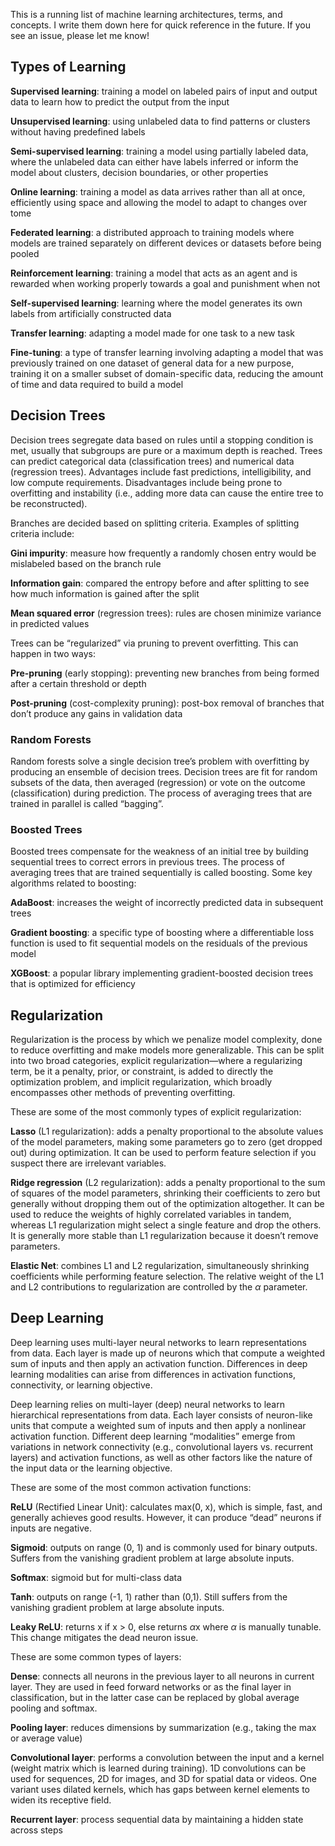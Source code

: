 This is a running list of machine learning architectures, terms, and concepts. I write them down here for quick reference in the future. If you see an issue, please let me know!

## Types of Learning

**Supervised learning**: training a model on labeled pairs of input and output data to learn how to predict the output from the input

**Unsupervised learning**: using unlabeled data to find patterns or clusters without having predefined labels

**Semi-supervised learning**: training a model using partially labeled data, where the unlabeled data can either have labels inferred or inform the model about clusters, decision boundaries, or other properties

**Online learning**: training a model as data arrives rather than all at once, efficiently using space and allowing the model to adapt to changes over tome

**Federated learning**: a distributed approach to training models where models are trained separately on different devices or datasets before being pooled

**Reinforcement learning**: training a model that acts as an agent and is rewarded when working properly towards a goal and punishment when not

**Self-supervised learning**: learning where the model generates its own labels from artificially constructed data

**Transfer learning**: adapting a model made for one task to a new task

**Fine-tuning**: a type of transfer learning involving adapting a model that was previously trained on one dataset of general data for a new purpose, training it on a smaller subset of domain-specific data, reducing the amount of time and data required to build a model

## Decision Trees
Decision trees segregate data based on rules until a stopping condition is met, usually that subgroups are pure or a maximum depth is reached. Trees can predict categorical data (classification trees) and numerical data (regression trees). Advantages include fast predictions, intelligibility, and low compute requirements. Disadvantages include being prone to overfitting and instability (i.e., adding more data can cause the entire tree to be reconstructed).

Branches are decided based on splitting criteria. Examples of splitting criteria include:

**Gini impurity**: measure how frequently a randomly chosen entry would be mislabeled based on the branch rule

**Information gain**: compared the entropy before and after splitting to see how much information is gained after the split

**Mean squared error** (regression trees): rules are chosen minimize variance in predicted values

Trees can be “regularized” via pruning to prevent overfitting. This can happen in two ways:

**Pre-pruning** (early stopping): preventing new branches from being formed after a certain threshold or depth

**Post-pruning** (cost-complexity pruning): post-box removal of branches that don’t produce any gains in validation data

### Random Forests
Random forests solve a single decision tree’s problem with overfitting by producing an ensemble of decision trees. Decision trees are fit for random subsets of the data, then averaged (regression) or vote on the outcome (classification) during prediction. The process of averaging trees that are trained in parallel is called “bagging”.

### Boosted Trees
Boosted trees compensate for the weakness of an initial tree by building sequential trees to correct errors in previous trees. The process of averaging trees that are trained sequentially is called boosting. Some key algorithms related to boosting: 

**AdaBoost**: increases the weight of incorrectly predicted data in subsequent trees

**Gradient boosting**: a specific type of boosting where a differentiable loss function is used to fit sequential models on the residuals of the previous model

**XGBoost**: a popular library implementing gradient-boosted decision trees that is optimized for efficiency

## Regularization
Regularization is the process by which we penalize model complexity, done to reduce overfitting and make models more generalizable. This can be split into two broad categories, explicit regularization—where a regularizing term, be it a penalty, prior, or constraint, is added to directly the optimization problem, and implicit regularization, which broadly encompasses other methods of preventing overfitting.

These are some of the most commonly types of explicit regularization:

**Lasso** (L1 regularization): adds a penalty proportional to the absolute values of the model parameters, making some parameters go to zero (get dropped out) during optimization. It can be used to perform feature selection if you suspect there are irrelevant variables.

**Ridge regression** (L2 regularization): adds a penalty proportional to the sum of squares of the model parameters, shrinking their coefficients to zero but generally without dropping them out of the optimization altogether. It can be used to reduce the weights of highly correlated variables in tandem, whereas L1 regularization might select a single feature and drop the others. It is generally more stable than L1 regularization because it doesn’t remove parameters.

**Elastic Net**: combines L1 and L2 regularization, simultaneously shrinking coefficients while performing feature selection. The relative weight of the L1 and L2 contributions to regularization are controlled by the $\alpha$ parameter.


## Deep Learning
Deep learning uses multi-layer neural networks to learn representations from data. Each layer is made up of neurons which that compute a weighted sum of inputs and then apply an activation function. Differences in deep learning modalities can arise from differences in activation functions, connectivity, or learning objective.

Deep learning relies on multi-layer (deep) neural networks to learn hierarchical representations from data. Each layer consists of neuron-like units that compute a weighted sum of inputs and then apply a nonlinear activation function. Different deep learning “modalities” emerge from variations in network connectivity (e.g., convolutional layers vs. recurrent layers) and activation functions, as well as other factors like the nature of the input data or the learning objective.

These are some of the most common activation functions: 

**ReLU** (Rectified Linear Unit): calculates max(0, x), which is simple, fast, and generally achieves good results. However, it can produce “dead” neurons if inputs are negative.

**Sigmoid**: outputs on range (0, 1) and is commonly used for binary outputs. Suffers from the vanishing gradient problem at large absolute inputs.

**Softmax**: sigmoid but for multi-class data

**Tanh**: outputs on range (-1, 1) rather than (0,1). Still suffers from the vanishing gradient problem at large absolute inputs.

**Leaky ReLU**: returns x if x > 0, else returns $\alpha$x where $\alpha$ is manually tunable. This change mitigates the dead neuron issue.

These are some common types of layers:

**Dense**: connects all neurons in the previous layer to all neurons in current layer. They are used in feed forward networks or as the final layer in classification, but in the latter case can be replaced by global average pooling and softmax.

**Pooling layer**: reduces dimensions by summarization (e.g., taking the max or average value)

**Convolutional layer**: performs a convolution between the input and a kernel (weight matrix which is learned during training). 1D convolutions can be used for sequences, 2D for images, and 3D for spatial data or videos. One variant uses dilated kernels, which has gaps between kernel elements to widen its receptive field.

**Recurrent layer**: process sequential data by maintaining a hidden state across steps

